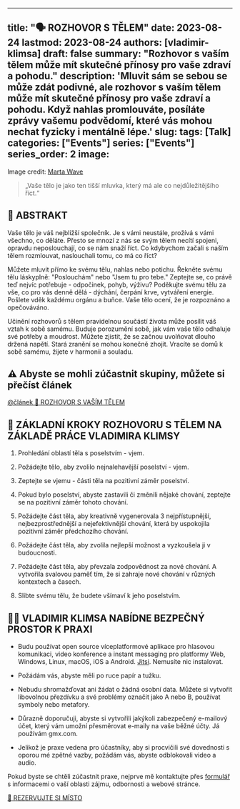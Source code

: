 ---
title: "🗣️ ROZHOVOR S TĚLEM"
date: 2023-08-24
lastmod: 2023-08-24
authors: [vladimir-klimsa]
draft: false
summary: "Rozhovor s vaším tělem může mít skutečné přínosy pro vaše zdraví a pohodu."
description: 'Mluvit sám se sebou se může zdát podivné, ale rozhovor s vaším tělem může mít skutečné přínosy pro vaše zdraví a pohodu. Když nahlas promlouváte, posíláte zprávy vašemu podvědomí, které vás mohou nechat fyzicky i mentálně lépe.'
slug: 
tags: [Talk]
categories: ["Events"]
series: ["Events"]
series_order: 2
image:
------

Image credit: [Marta Wave](https://www.pexels.com/photo/slim-woman-practicing-yoga-asana-6453936/)

> „Vaše tělo je jako ten tišší mluvka, který má ale co nejdůležitějšího říct.“

## 📄 ABSTRAKT

Vaše tělo je váš nejbližší společník. Je s vámi neustále, prožívá s vámi všechno, co děláte. Přesto se mnozí z nás se svým tělem necítí spojeni, opravdu neposlouchají, co se nám snaží říct. Co kdybychom začali s naším tělem rozmlouvat, naslouchali tomu, co má co říct?

Můžete mluvit přímo ke svému tělu, nahlas nebo potichu. Řekněte svému tělu láskyplně: "Poslouchám" nebo "Jsem tu pro tebe." Zeptejte se, co právě teď nejvíc potřebuje - odpočinek, pohyb, výživu? Poděkujte svému tělu za vše, co pro vás denně dělá - dýchání, čerpání krve, vytváření energie. Pošlete vděk každému orgánu a buňce. Vaše tělo ocení, že je rozpoznáno a opečováváno.

Učinění rozhovorů s tělem pravidelnou součástí života může posílit váš vztah k sobě samému. Buduje porozumění sobě, jak vám vaše tělo odhaluje své potřeby a moudrost. Můžete zjistit, že se začnou uvolňovat dlouho držená napětí. Stará zranění se mohou konečně zhojit. Vracíte se domů k sobě samému, žijete v harmonii a souladu.

## ⚠️ Abyste se mohli zúčastnit skupiny, můžete si přečíst článek

[@článek 📜 ROZHOVOR S VAŠÍM TĚLEM](/cs/post/20230828-talking-body)

## 👣 ZÁKLADNÍ KROKY ROZHOVORU S TĚLEM NA ZÁKLADĚ PRÁCE VLADIMIRA KLIMSY

1. Prohledání oblastí těla s poselstvím - vjem.

2. Požádejte tělo, aby zvolilo nejnalehavější poselství - vjem. 

3. Zeptejte se vjemu - části těla na pozitivní záměr poselství.

4. Pokud bylo poselství, abyste zastavili či změnili nějaké chování, zeptejte se na pozitivní záměr tohoto chování.

5. Požádejte část těla, aby kreativně vygenerovala 3 nejpřístupnější, nejbezprostřednější a nejefektivnější chování, která by uspokojila pozitivní záměr předchozího chování.

6. Požádejte část těla, aby zvolila nejlepší možnost a vyzkoušela ji v budoucnosti. 

7. Požádejte část těla, aby převzala zodpovědnost za nové chování. A vytvořila svalovou paměť tím, že si zahraje nové chování v různých kontextech a časech.

8. Slibte svému tělu, že budete všímaví k jeho poselstvím.

## 👨‍🦲 VLADIMIR KLIMSA NABÍDNE BEZPEČNÝ PROSTOR K PRAXI

- Budu používat open source víceplatformové aplikace pro hlasovou komunikaci, video konference a instant messaging pro platformy Web, Windows, Linux, macOS, iOS a Android. [Jitsi](https://en.wikipedia.org/wiki/Jitsi). Nemusíte nic instalovat.

- Požádám vás, abyste měli po ruce papír a tužku.

- Nebudu shromažďovat ani žádat o žádná osobní data. Můžete si vytvořit libovolnou přezdívku a své problémy označit jako A nebo B, používat symboly nebo metafory.

- Důrazně doporučuji, abyste si vytvořili jakýkoli zabezpečený e-mailový účet, který vám umožní přesměrovat e-maily na vaše běžné účty. Já používám gmx.com.

- Jelikož je praxe vedena pro účastníky, aby si procvičili své dovednosti s oporou mé zpětné vazby, požádám vás, abyste odblokovali video a audio.

Pokud byste se chtěli zúčastnit praxe, nejprve mě kontaktujte přes [formulář](/cs/#kontakt) s informacemi o vaší oblasti zájmu, odbornosti a webové stránce.

<a href="/cs/#kontakt" aria-label="REZERVUJTE SI MÍSTO" class="btn btn-danger btn-block text-white">🎫 REZERVUJTE SI MÍSTO</a>